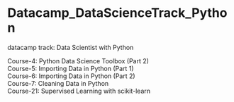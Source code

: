 # Datacamp_DataScienceTrack_Python
datacamp track: Data Scientist with Python

Course-4: Python Data Science Toolbox (Part 2)  
Course-5: Importing Data in Python (Part 1)  
Course-6: Importing Data in Python (Part 2)  
Course-7: Cleaning Data in Python  
Course-21: Supervised Learning with scikit-learn  

